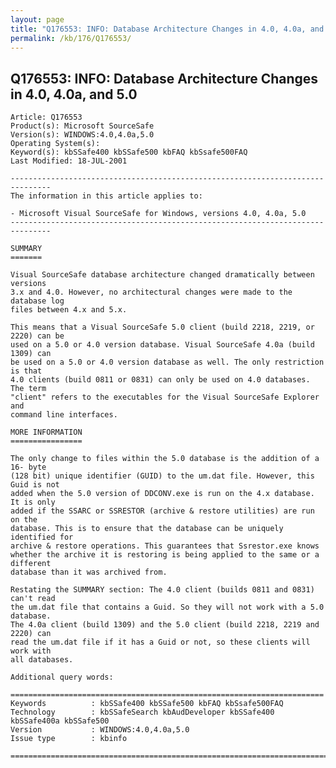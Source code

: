 ```yaml
---
layout: page
title: "Q176553: INFO: Database Architecture Changes in 4.0, 4.0a, and 5.0"
permalink: /kb/176/Q176553/
---
```


## Q176553: INFO: Database Architecture Changes in 4.0, 4.0a, and 5.0

	Article: Q176553
	Product(s): Microsoft SourceSafe
	Version(s): WINDOWS:4.0,4.0a,5.0
	Operating System(s): 
	Keyword(s): kbSSafe400 kbSSafe500 kbFAQ kbSsafe500FAQ
	Last Modified: 18-JUL-2001
	
	-------------------------------------------------------------------------------
	The information in this article applies to:
	
	- Microsoft Visual SourceSafe for Windows, versions 4.0, 4.0a, 5.0 
	-------------------------------------------------------------------------------
	
	SUMMARY
	=======
	
	Visual SourceSafe database architecture changed dramatically between versions
	3.x and 4.0. However, no architectural changes were made to the database log
	files between 4.x and 5.x.
	
	This means that a Visual SourceSafe 5.0 client (build 2218, 2219, or 2220) can be
	used on a 5.0 or 4.0 version database. Visual SourceSafe 4.0a (build 1309) can
	be used on a 5.0 or 4.0 version database as well. The only restriction is that
	4.0 clients (build 0811 or 0831) can only be used on 4.0 databases. The term
	"client" refers to the executables for the Visual SourceSafe Explorer and
	command line interfaces.
	
	MORE INFORMATION
	================
	
	The only change to files within the 5.0 database is the addition of a 16- byte
	(128 bit) unique identifier (GUID) to the um.dat file. However, this Guid is not
	added when the 5.0 version of DDCONV.exe is run on the 4.x database. It is only
	added if the SSARC or SSRESTOR (archive & restore utilities) are run on the
	database. This is to ensure that the database can be uniquely identified for
	archive & restore operations. This guarantees that Ssrestor.exe knows
	whether the archive it is restoring is being applied to the same or a different
	database than it was archived from.
	
	Restating the SUMMARY section: The 4.0 client (builds 0811 and 0831) can't read
	the um.dat file that contains a Guid. So they will not work with a 5.0 database.
	The 4.0a client (build 1309) and the 5.0 client (build 2218, 2219 and 2220) can
	read the um.dat file if it has a Guid or not, so these clients will work with
	all databases.
	
	Additional query words:
	
	======================================================================
	Keywords          : kbSSafe400 kbSSafe500 kbFAQ kbSsafe500FAQ 
	Technology        : kbSSafeSearch kbAudDeveloper kbSSafe400 kbSSafe400a kbSSafe500
	Version           : WINDOWS:4.0,4.0a,5.0
	Issue type        : kbinfo
	
	=============================================================================
	
